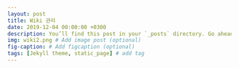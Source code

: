 ```yaml
---
layout: post
title: Wiki 관리
date: 2019-12-04 00:00:00 +0300
description: You’ll find this post in your `_posts` directory. Go ahead and edit it and re-build the site to see your changes. # Add post description (optional)
img: wiki2.png # Add image post (optional)
fig-caption: # Add figcaption (optional)
tags: [Jekyll theme, static_page] # add tag
---
```


